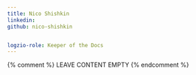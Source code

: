 ```yaml
---
title: Nico Shishkin
linkedin: 
github: nico-shishkin


logzio-role: Keeper of the Docs
---
```


{% comment %} LEAVE CONTENT EMPTY {% endcomment %}

